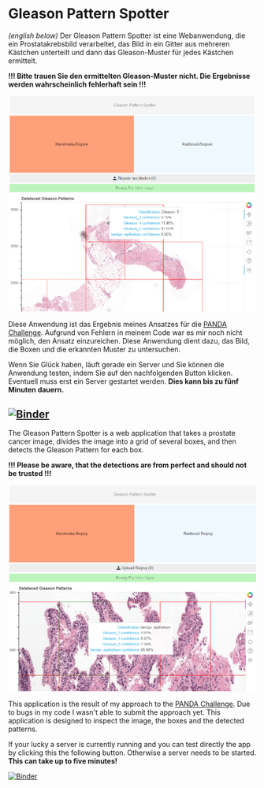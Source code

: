 # Gleason Pattern Spotter
*(english below)*
Der Gleason Pattern Spotter ist eine Webanwendung, die ein Prostatakrebsbild verarbeitet, das Bild in ein Gitter aus mehreren Kästchen unterteilt und dann das Gleason-Muster für jedes Kästchen ermittelt. 

**!!! Bitte trauen Sie den ermittelten Gleason-Muster nicht. Die Ergebnisse werden wahrscheinlich fehlerhaft sein !!!**

![Hello World](/images/gps_demo-de.png?raw=true "Beispielbild")

Diese Anwendung ist das Ergebnis meines Ansatzes für die [PANDA Challenge](https://www.kaggle.com/c/prostate-cancer-grade-assessment). Aufgrund von Fehlern in meinem Code war es mir noch nicht möglich, den Ansatz einzureichen. Diese Anwendung dient dazu, das Bild, die Boxen und die erkannten Muster zu untersuchen.

Wenn Sie Glück haben, läuft gerade ein Server und Sie können die Anwendung testen, indem Sie auf den nachfolgenden Button klicken. Eventuell muss erst ein Server gestartet werden. **Dies kann bis zu fünf Minuten dauern.**

[![Binder](https://mybinder.org/badge_logo.svg)](https://mybinder.org/v2/gh/Jack-Byte/Gleason-Pattern-Spotter/master?urlpath=%2Fvoila%2Frender%2Fgleason-pattern-spotter-de.ipynb)
----------------------------------------------------------------------------------
The Gleason Pattern Spotter is a web application that takes a prostate cancer image, divides the image into a grid of several boxes, and then detects the Gleason Pattern for each box. 

**!!! Please be aware, that the detections are from perfect and should not be trusted !!!**

![Hello World](/images/gps_demo.png?raw=true "sample image")

This application is the result of my approach to the [PANDA Challenge](https://www.kaggle.com/c/prostate-cancer-grade-assessment). Due to bugs in my code I wasn't able to submit the approach yet. This application is designed to inspect the image, the boxes and the detected patterns.

If your lucky a server is currently running and you can test directly the app by clicking this the following button. Otherwise a server needs to be started. **This can take up to five minutes!**

[![Binder](https://mybinder.org/badge_logo.svg)](https://mybinder.org/v2/gh/Jack-Byte/Gleason-Pattern-Spotter/master?urlpath=%2Fvoila%2Frender%2Fgleason-pattern-spotter.ipynb)
